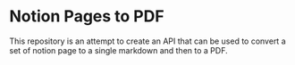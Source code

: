 # Notion Pages to PDF

This repository is an attempt to create an API that can be used to convert a set of notion page to a single markdown and then to a PDF.
